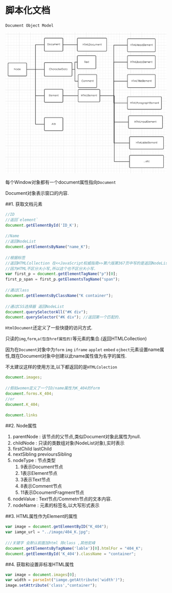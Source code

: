 # 脚本化文档

`Document Object Model`

![文档节点的部分层次结构](QQ20151230-0.png)


每个Window对象都有一个document属性指向`Document`

Document对象表示窗口的内容.

##1. 获取文档元素
```javascript
//ID
//返回`element`
document.getElementById('ID_K');

//Name
//返回NodeList
document.getElementsByName("name_K");

//根据标签 
//返回HTMLCollection 在<<JavaScript权威指南>>第六版第367页中写的是返回NodeList,但是查了官网API是返回HTMLCollection的.
//因为HTML不区分大小写,所以这个也不区分大小写.
var first_p = document.getElementTagName("p")[0];
first_p_span = first_p.getElementsTagName("span");

//通过Class
document.getElementsByClassName("K container");

//通过CSS选择器 返回NodeList
document.querySelectorAll("#K div");
document.querySelector("#K div"); //返回第一个匹配的.

```

`HtmlDocument`还定义了一些快捷的访问方式.

只读的`img`,`form`,`a(包含href属性的)`等元素的集合.(返回HTMLCollection)

因为在`Document`对象中为`form` `img` `iframe` `applet` `embed` `ojbect`元素设置name属性,既在Document对象中创建以此name属性值为名字的属性.

不太建议这样的使用方法,以下都返回的是`HTMLColection`
```javascript
document.images;

//假如women定义了一个ID/name属性为K_404的form 
document.forms.K_404;
//or
document.K_404;

document.links
```

##2. Node属性

1. parentNode : 该节点的父节点,类似Document对象此属性为null.
2. childNode : 只读的类数组对象(NodeList对象),实时表示
3. firstChild lastChild
4. nextSibling previoursSibling
5. nodeType : 节点类型
    1. 9表示Document节点
    2. 1表示Element节点
    3. 3表示Text节点
    4. 8表示Comment节点
    5. 11表示DcoumentFragment节点
6. nodeValue : Text节点/Commetn节点的文本内容.
7. nodeName : 元素的标签名,以大写形式表示


##3. HTML属性作为Element的属性

```javascript
var image = document.getElementByID("K_404");
var iamge_url = "../image/404_K.jpg";

///关键字 会默认前面加html 除class ,其他驼峰
document.getElementsByTagName('lable')[0].htmlFor = "404_K";
document.getElementById('K_404').className = "container";
```

##4. 获取和设置非标准HTML属性

```javascript
var image = document.images[0];
var width = parseInt("iamge.getAttribute('width')");
image.setAttribute('class',"container");

```